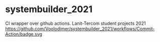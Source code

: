 # systembuilder_2021
CI wrapper over github actions. Lanit-Tercom student projects 2021
https://github.com/Voolodimer/systembuilder_2021/workflows/Commit-Action/badge.svg
